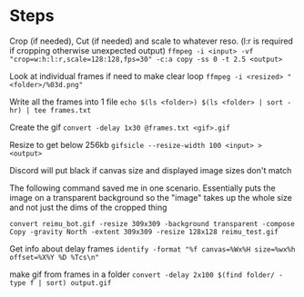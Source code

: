 # Steps

Crop (if needed), Cut (if needed) and scale to whatever reso. (l:r is required if cropping otherwise unexpected output)
`ffmpeg -i <input> -vf "crop=w:h:l:r,scale=128:128,fps=30" -c:a copy -ss 0 -t 2.5 <output>`

Look at individual frames if need to make clear loop
`ffmpeg -i <resized> "<folder>/%03d.png"`

Write all the frames into 1 file
`echo $(ls <folder>) $(ls <folder> | sort -hr) | tee frames.txt`

Create the gif
`convert -delay 1x30 @frames.txt <gif>.gif`

Resize to get below 256kb
`gifsicle --resize-width 100 <input> > <output>`

Discord will put black if canvas size and displayed image sizes don't match

The following command saved me in one scenario. Essentially puts the image on a transparent background so the "image" takes up the whole size and not just the dims of the cropped thing

`convert reimu_bot.gif -resize 309x309 -background transparent -compose Copy -gravity North -extent 309x309 -resize 128x128 reimu_test.gif`

Get info about delay frames
`identify -format "%f canvas=%Wx%H size=%wx%h offset=%X%Y %D %Tcs\n"`

make gif from frames in a folder
`convert -delay 2x100 $(find folder/ -type f | sort) output.gif`

